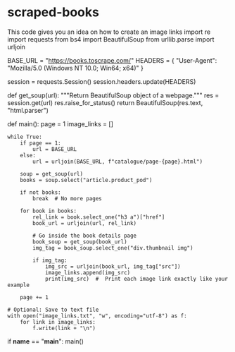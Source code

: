 # scraped-books
This code gives  you an idea on how to create an  image links 
import re
import requests
from bs4 import BeautifulSoup
from urllib.parse import urljoin

BASE_URL = "https://books.toscrape.com/"
HEADERS = {
    "User-Agent": "Mozilla/5.0 (Windows NT 10.0; Win64; x64)"
}

session = requests.Session()
session.headers.update(HEADERS)

def get_soup(url):
    """Return BeautifulSoup object of a webpage."""
    res = session.get(url)
    res.raise_for_status()
    return BeautifulSoup(res.text, "html.parser")

def main():
    page = 1
    image_links = []

    while True:
        if page == 1:
            url = BASE_URL
        else:
            url = urljoin(BASE_URL, f"catalogue/page-{page}.html")

        soup = get_soup(url)
        books = soup.select("article.product_pod")

        if not books:
            break  # No more pages

        for book in books:
            rel_link = book.select_one("h3 a")["href"]
            book_url = urljoin(url, rel_link)

            # Go inside the book details page
            book_soup = get_soup(book_url)
            img_tag = book_soup.select_one("div.thumbnail img")

            if img_tag:
                img_src = urljoin(book_url, img_tag["src"])
                image_links.append(img_src)
                print(img_src)  #  Print each image link exactly like your example

        page += 1

    # Optional: Save to text file
    with open("image_links.txt", "w", encoding="utf-8") as f:
        for link in image_links:
            f.write(link + "\n")

if __name__ == "__main__":
    main()
